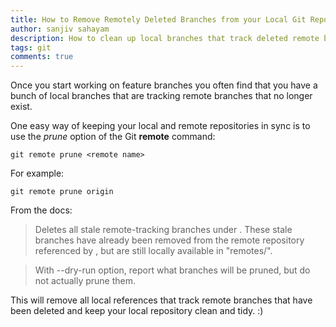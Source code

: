 ```yaml
---
title: How to Remove Remotely Deleted Branches from your Local Git Repository
author: sanjiv sahayam
description: How to clean up local branches that track deleted remote branches.
tags: git
comments: true
---
```


Once you start working on feature branches you often find that you have a bunch of local branches that are tracking remote branches that no longer exist.

One easy way of keeping your local and remote repositories in sync is to use the _prune_ option of the Git __remote__ command:

```{.command .scrollx}
git remote prune <remote name>
```

For example:

```{.command .scrollx}
git remote prune origin
```

From the docs:

 > Deletes all stale remote-tracking branches under <name>. These stale branches have already been removed from the remote repository referenced by <name>, but are still locally available in "remotes/<name>".

 > With --dry-run option, report what branches will be pruned, but do not actually prune them.

This will remove all local references that track remote branches that have been deleted and keep your local repository clean and tidy. :)